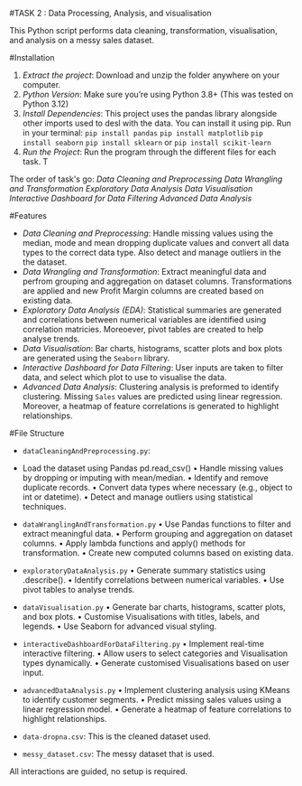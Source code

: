 #TASK 2 : Data Processing, Analysis, and visualisation

This Python script performs data cleaning, transformation, visualisation, and analysis on a messy sales dataset.

#Installation
1. *Extract the project*: Download and unzip the folder anywhere on your computer.
2. *Python Version*: Make sure you’re using Python 3.8+ (This was tested on Python 3.12) 
3. *Install Dependencies*: This project uses the pandas library alongside other imports used to desl with the data. You can install it using pip. Run in your terminal:
    `pip install pandas`
    `pip install matplotlib`
    `pip install seaborn`
    `pip install sklearn` or `pip install scikit-learn`
4. *Run the Project*: Run the program through the different files for each task. T

The order of task's go:
 *Data Cleaning and Preprocessing*
 *Data Wrangling and Transformation*
 *Exploratory Data Analysis*
 *Data Visualisation*
 *Interactive Dashboard for Data Filtering*
 *Advanced Data Analysis*

#Features
- *Data Cleaning and Preprocessing*: Handle missing values using the median, mode and mean dropping duplicate values and convert all data types to the correct data type. Also detect and manage outliers in the the dataset.
- *Data Wrangling and Transformation*: Extract meaningful data and perfrom grouping and aggregation on dataset columns. Transformations are applied and new Profit Margin columns are created based on existing data.
- *Exploratory Data Analysis (EDA)*: Statistical summaries are generated and correlations between numerical variables are identified using correlation matricies. Moreoever, pivot tables are created to help analyse trends.
- *Data Visualisation*: Bar charts, histograms, scatter plots and box plots are generated using the `Seaborn` library.
- *Interactive Dashboard for Data Filtering*: User inputs are taken to  filter data, and select which plot to use to visualise the data.
- *Advanced Data Analysis*: Clustering analysis is preformed to identify clustering. Missing `Sales` values are predicted using linear regression. Moreover, a heatmap of feature correlations is generated to highlight relationships.

#File Structure
- `dataCleaningAndPreprocessing.py`: 
- Load the dataset using Pandas pd.read_csv()
• Handle missing values by dropping or imputing with mean/median.
• Identify and remove duplicate records.
• Convert data types where necessary (e.g., object to int or datetime).
• Detect and manage outliers using statistical techniques.

- `dataWranglingAndTransformation.py`
• Use Pandas functions to filter and extract meaningful data.
• Perform grouping and aggregation on dataset columns.
• Apply lambda functions and apply() methods for transformation.
• Create new computed columns based on existing data.

- `exploratoryDataAnalysis.py`
• Generate summary statistics using .describe().
• Identify correlations between numerical variables.
• Use pivot tables to analyse trends.

- `dataVisualisation.py`
• Generate bar charts, histograms, scatter plots, and box plots.
• Customise Visualisations with titles, labels, and legends.
• Use Seaborn for advanced visual styling.

- `interactiveDashboardForDataFiltering.py`
• Implement real-time interactive filtering.
• Allow users to select categories and Visualisation types dynamically.
• Generate customised Visualisations based on user input.

- `advancedDataAnalysis.py`
• Implement clustering analysis using KMeans to identify customer segments.
• Predict missing sales values using a linear regression model.
• Generate a heatmap of feature correlations to highlight relationships.

- `data-dropna.csv`: This is the cleaned dataset used.

- `messy_dataset.csv`: The messy dataset that is used.



All interactions are guided, no setup is required.